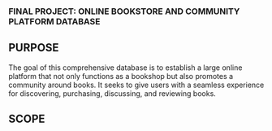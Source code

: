 ### FINAL PROJECT: ONLINE BOOKSTORE AND COMMUNITY PLATFORM DATABASE

## PURPOSE
The goal of this comprehensive database is to establish a large online platform that not only functions as a bookshop but also promotes a community around books. It seeks to give users with a seamless experience for discovering, purchasing, discussing, and reviewing books.

## SCOPE
